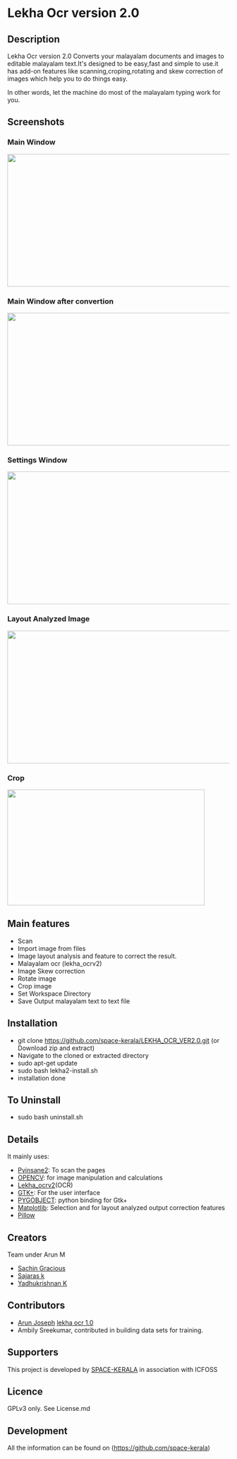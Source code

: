 # Lekha Ocr version 2.0


## Description

Lekha Ocr version 2.0 Converts your malayalam documents and images to editable malayalam text.It's designed to be easy,fast and simple to use.it has add-on features like scanning,croping,rotating and skew correction of images which help you to do things easy. 

In other words, let the machine do most of the malayalam typing work for you.


## Screenshots

### Main Window

<a href="https://github.com/space-kerala/LEKHA_OCR_VER2.0/blob/master/screenshots/screenshot_mainwindow.png">
  <img src="https://github.com/space-kerala/LEKHA_OCR_VER2.0/blob/master/screenshots/screenshot_mainwindow.png" width="534" height="300" />
</a>

### Main Window after convertion
<a href="https://github.com/space-kerala/LEKHA_OCR_VER2.0/blob/master/screenshots/screenshot_output.png">
  <img src="https://github.com/space-kerala/LEKHA_OCR_VER2.0/blob/master/screenshots/screenshot_output.png" width="534" height="300" />
</a>


### Settings Window

<a href="https://github.com/space-kerala/LEKHA_OCR_VER2.0/blob/master/screenshots/screenshot_settings.png">
  <img src="https://github.com/space-kerala/LEKHA_OCR_VER2.0/blob/master/screenshots/screenshot_settings.png" width="534" height="300" />
</a>


### Layout Analyzed Image

<a href="https://github.com/space-kerala/LEKHA_OCR_VER2.0/blob/master/screenshots/screenshot_layout.png">
  <img src="https://github.com/space-kerala/LEKHA_OCR_VER2.0/blob/master/screenshots/screenshot_layout.png" width="534" height="300" />
</a>

### Crop

<a href="https://github.com/space-kerala/LEKHA_OCR_VER2.0/blob/master/screenshots/screenshot_crop.png">
  <img src="https://github.com/space-kerala/LEKHA_OCR_VER2.0/blob/master/screenshots/screenshot_crop.png" width="447" height="262" />
</a>




## Main features

* Scan
* Import image from files
* Image layout analysis and feature to correct the result.
* Malayalam ocr (lekha_ocrv2)
* Image Skew correction
* Rotate image
* Crop image
* Set Workspace Directory 
* Save Output malayalam text to text file




## Installation

* git clone https://github.com/space-kerala/LEKHA_OCR_VER2.0.git 
  (or Download zip and extract)
* Navigate to the cloned or extracted directory
* sudo apt-get update
* sudo bash lekha2-install.sh
* installation done  

## To Uninstall
* sudo bash uninstall.sh 

## Details

It mainly uses:

* [Pyinsane2](https://pypi.python.org/pypi/pyinsane2): To scan the pages
* [OPENCV](https://github.com/opencv/opencv): for image manipulation and calculations
* [Lekha_ocrv2](https://github.com/space-kerala/LEKHA_OCR_VER2.0/tree/master/lekha_ocr)(OCR)
* [GTK+](http://www.gtk.org/): For the user interface
* [PYGOBJECT](https://pygobject.readthedocs.io/): python binding for Gtk+
* [Matplotlib](https://matplotlib.org/): Selection and for layout analyzed output correction features
* [Pillow](https://pypi.python.org/pypi/Pillow/)


## Creators
  Team under Arun M    
* [Sachin Gracious](https://github.com/sachingracious)
* [Sajaras k](https://github.com/sajaras)
* [Yadhukrishnan K](https://github.com/yadu17)

## Contributors
* [Arun Joseph](https://github.com/arunjoseph0) [lekha ocr 1.0](https://gitlab.com/space-kerala/lekha-OCR)
* Ambily Sreekumar, contributed in building data sets for training.

## Supporters
   This project is developed by [SPACE-KERALA](https://github.com/space-kerala) in association with ICFOSS


## Licence

GPLv3 only. See License.md


## Development

All the information can be found on (https://github.com/space-kerala)